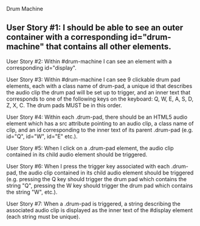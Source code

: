 Drum Machine

## User Story #1: I should be able to see an outer container with a corresponding id="drum-machine" that contains all other elements.

User Story #2: Within #drum-machine I can see an element with a corresponding id="display".

User Story #3: Within #drum-machine I can see 9 clickable drum pad elements, each with a class name of drum-pad, a unique id that describes the audio clip the drum pad will be set up to trigger, and an inner text that corresponds to one of the following keys on the keyboard: Q, W, E, A, S, D, Z, X, C. The drum pads MUST be in this order.

User Story #4: Within each .drum-pad, there should be an HTML5 audio element which has a src attribute pointing to an audio clip, a class name of clip, and an id corresponding to the inner text of its parent .drum-pad (e.g. id="Q", id="W", id="E" etc.).

User Story #5: When I click on a .drum-pad element, the audio clip contained in its child audio element should be triggered.

User Story #6: When I press the trigger key associated with each .drum-pad, the audio clip contained in its child audio element should be triggered (e.g. pressing the Q key should trigger the drum pad which contains the string "Q", pressing the W key should trigger the drum pad which contains the string "W", etc.).

User Story #7: When a .drum-pad is triggered, a string describing the associated audio clip is displayed as the inner text of the #display element (each string must be unique).